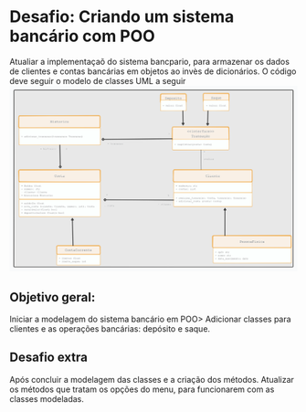 # Desafio: Criando um sistema bancário com POO
Atualiar a implementaçaõ do sistema bancpario, para armazenar os dados de clientes e contas bancárias em objetos ao invès de dicionários. O código deve seguir o modelo de classes UML a seguir ![Diagrama UML](https://github.com/jeymerson/Project_bank.py/blob/main/docs/diagrama-bancario.PNG?raw=true)

## Objetivo geral:
Iniciar a modelagem do sistema bancário em POO> Adicionar classes para clientes e as operações bancárias: depósito e saque.

## Desafio extra
Após concluir a modelagem das classes e a criação dos métodos. Atualizar os métodos que tratam os opções do menu, para funcionarem com as classes modeladas.
